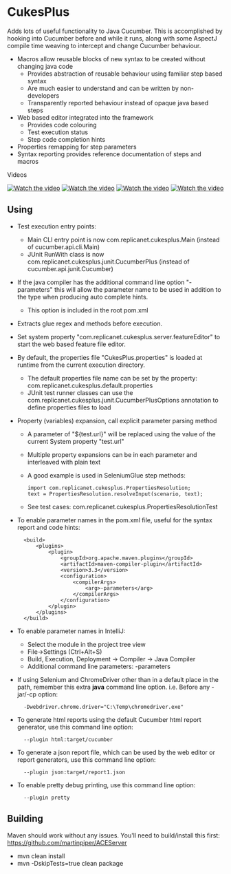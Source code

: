 CukesPlus
=========

Adds lots of useful functionality to Java Cucumber. This is accomplished by hooking into Cucumber before and while it runs, along with some AspectJ compile time weaving to intercept and change Cucumber behaviour.

* Macros allow reusable blocks of new syntax to be created without changing java code
  * Provides abstraction of reusable behaviour using familiar step based syntax
  * Are much easier to understand and can be written by non-developers
  * Transparently reported behaviour instead of opaque java based steps
* Web based editor integrated into the framework
  * Provides code colouring
  * Test execution status
  * Step code completion hints
* Properties remapping for step parameters
* Syntax reporting provides reference documentation of steps and macros

Videos

[![Watch the video](https://img.youtube.com/vi/u-1dqnN10rE/1.jpg)](https://youtu.be/u-1dqnN10rE)
[![Watch the video](https://img.youtube.com/vi/fdeVc2q6oB0/1.jpg)](https://youtu.be/fdeVc2q6oB0)
[![Watch the video](https://img.youtube.com/vi/nQWzvSPWfV0/1.jpg)](https://youtu.be/nQWzvSPWfV0)
[![Watch the video](https://img.youtube.com/vi/-Ptq6ZY3Kxk/2.jpg)](https://youtu.be/-Ptq6ZY3Kxk)


Using
-----

* Test execution entry points:
  * Main CLI entry point is now com.replicanet.cukesplus.Main (instead of cucumber.api.cli.Main)
  * JUnit RunWith class is now com.replicanet.cukesplus.junit.CucumberPlus (instead of cucumber.api.junit.Cucumber)


* If the java compiler has the additional command line option "-parameters" this will allow the parameter name to be used in addition to the type when producing auto complete hints.
  * This option is included in the root pom.xml


* Extracts glue regex and methods before execution.


* Set system property "com.replicanet.cukesplus.server.featureEditor" to start the web based feature file editor.


* By default, the properties file "CukesPlus.properties" is loaded at runtime from the current execution directory.
  * The default properties file name can be set by the property: com.replicanet.cukesplus.default.properties
  * JUnit test runner classes can use the com.replicanet.cukesplus.junit.CucumberPlusOptions annotation to define properties files to load


* Property (variables) expansion, call explicit parameter parsing method
  * A parameter of "${test.url}" will be replaced using the value of the current System property "test.url"
  * Multiple property expansions can be in each parameter and interleaved with plain text
  * A good example is used in SeleniumGlue step methods:

        import com.replicanet.cukesplus.PropertiesResolution;
        text = PropertiesResolution.resolveInput(scenario, text);

  * See test cases: com.replicanet.cukesplus.PropertiesResolutionTest


* To enable parameter names in the pom.xml file, useful for the syntax report and code hints:

        <build>
            <plugins>
                <plugin>
                    <groupId>org.apache.maven.plugins</groupId>
                    <artifactId>maven-compiler-plugin</artifactId>
                    <version>3.3</version>
                    <configuration>
                        <compilerArgs>
                            <arg>-parameters</arg>
                        </compilerArgs>
                    </configuration>
                </plugin>
            </plugins>
        </build>


* To enable parameter names in IntelliJ:
  * Select the module in the project tree view
  * File->Settings (Ctrl+Alt+S)
  * Build, Execution, Deployment -> Compiler -> Java Compiler
  * Additional command line parameters: -parameters
    


* If using Selenium and ChromeDriver other than in a default place in the path, remember this extra **java** command line option. i.e. Before any -jar/-cp option:

        -Dwebdriver.chrome.driver="C:\Temp\chromedriver.exe"



* To generate html reports using the default Cucumber html report generator, use this command line option: 

        --plugin html:target/cucumber


* To generate a json report file, which can be used by the web editor or report generators, use this command line option:

        --plugin json:target/report1.json


* To enable pretty debug printing, use this command line option:

        --plugin pretty 



Building
--------

Maven should work without any issues. You'll need to build/install this first: https://github.com/martinpiper/ACEServer

* mvn clean install
* mvn -DskipTests=true clean package

